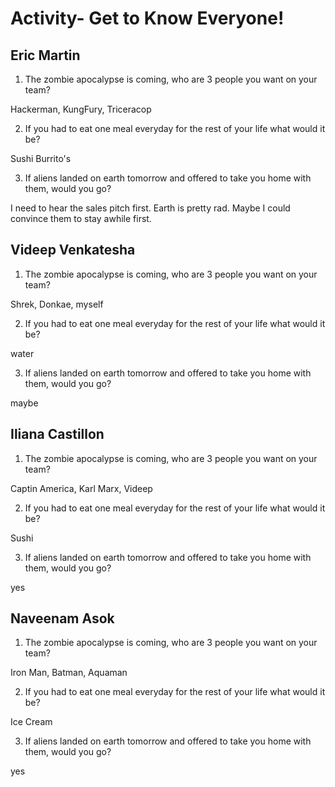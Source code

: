 # Activity- Get to Know Everyone!

## Eric Martin

1. The zombie apocalypse is coming, who are 3 people you want on your team?

Hackerman, KungFury, Triceracop

2. If you had to eat one meal everyday for the rest of your life what would it be?

Sushi Burrito's

3. If aliens landed on earth tomorrow and offered to take you home with them, would you go?

I need to hear the sales pitch first. Earth is pretty rad. Maybe I could convince them to stay awhile first.

## Videep Venkatesha

1. The zombie apocalypse is coming, who are 3 people you want on your team?

Shrek, Donkae, myself

2. If you had to eat one meal everyday for the rest of your life what would it be?

water

3. If aliens landed on earth tomorrow and offered to take you home with them, would you go?

maybe


## Iliana Castillon 

1. The zombie apocalypse is coming, who are 3 people you want on your team?

Captin America, Karl Marx, Videep

2. If you had to eat one meal everyday for the rest of your life what would it be?

Sushi

3. If aliens landed on earth tomorrow and offered to take you home with them, would you go?

yes

## Naveenam Asok

1. The zombie apocalypse is coming, who are 3 people you want on your team?

Iron Man, Batman, Aquaman

2. If you had to eat one meal everyday for the rest of your life what would it be?

Ice Cream

3. If aliens landed on earth tomorrow and offered to take you home with them, would you go?

yes

